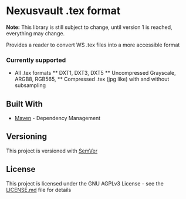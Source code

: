 # Nexusvault .tex format

**Note:** This library is still subject to change, until version 1 is reached, everything may change.

Provides a reader to convert WS .tex files into a more accessible format

### Currently supported ###

* All .tex formats
** DXT1, DXT3, DXT5
** Uncompressed Grayscale, ARGB8, RGB565,
** Compressed .tex (jpg like) with and without subsampling

## Built With

* [Maven](https://maven.apache.org/) - Dependency Management

## Versioning

This project is versioned with [SemVer](http://semver.org/)

## License

This project is licensed under the GNU AGPLv3 License - see the [LICENSE.md](LICENSE.md) file for details

